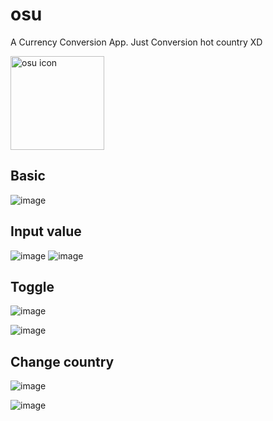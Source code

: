 # osu

A Currency Conversion App. Just Conversion hot country XD

<img src="https://user-images.githubusercontent.com/12481935/60421944-74425680-9c1d-11e9-8210-53ff5efaf994.png" width="150" alt="osu icon" />

## Basic

![image](https://user-images.githubusercontent.com/12481935/60421205-ec0f8180-9c1b-11e9-8a69-7b4015abec67.png)

## Input value

![image](https://user-images.githubusercontent.com/12481935/60421239-fe89bb00-9c1b-11e9-8c8c-adaa3dd3ed4c.png)
![image](https://user-images.githubusercontent.com/12481935/60421491-853e9800-9c1c-11e9-8d0e-0ddd55728f02.png)

## Toggle

![image](https://user-images.githubusercontent.com/12481935/60421503-8d96d300-9c1c-11e9-98cf-f29f1c8bafe6.png)

![image](https://user-images.githubusercontent.com/12481935/60421525-9a1b2b80-9c1c-11e9-8ed0-dd7651848d32.png)


## Change country

![image](https://user-images.githubusercontent.com/12481935/60421254-05b0c900-9c1c-11e9-81df-958c44b44f6e.png)

![image](https://user-images.githubusercontent.com/12481935/60421575-b919bd80-9c1c-11e9-8e8e-bf34e4008f30.png)
